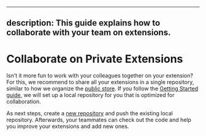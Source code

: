 <!-----------------------------------
 ⚠️⚠️⚠️
 DO NOT UPDATE THIS FILE.
 THIS MARKDOWN FILE HAS BEEN GENERATED FROM https://github.com/raycast/extensions/blob/main/docs/teams/collaborate-on-private-extensions.md.
 PLEASE UPDATE THAT ONE INSTEAD.
 ⚠️⚠️⚠️
------------------------------------>
---
description: This guide explains how to collaborate with your team on extensions.
---

# Collaborate on Private Extensions

Isn't it more fun to work with your colleagues together on your extension? For this, we recommend to share all your extensions in a single repository, similar to how we organize the [public store](https://raycast.com/store). If you follow the [Getting Started guide](./getting-started.md), we will set up a local repository for you that is optimized for collaboration.

As next steps, create a [new repository](https://github.com/new) and push the existing local repository. Afterwards, your teammates can check out the code and help you improve your extensions and add new ones.
